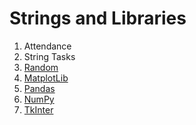 # Strings and Libraries

1. Attendance
2. String Tasks
3. [Random](https://www.w3schools.com/python/module_random.asp)
4. [MatplotLib](https://matplotlib.org/stable/tutorials/introductory/quick_start.html)
5. [Pandas](https://pandas.pydata.org/docs/user_guide/10min.html)
6. [NumPy](https://numpy.org/doc/stable/user/quickstart.html)
7. [TkInter](https://www.nemoquiz.com/python/tkinter-click-counter/)

